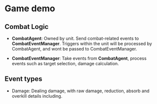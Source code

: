 # Game demo

## Combat Logic

* **CombatAgent**: Owned by unit. Send combat-related events to **CombatEventManager**. Triggers within the unit will be processed by CombatAgent, and wont be passed to CombatEventManager.

* **CombatEventManager**: Take events from **CombatAgent**, process events such as target selection, damage calculation.

## Event types

* Damage: Dealing damage, with raw damage, reduction, absorb and overkill details including.